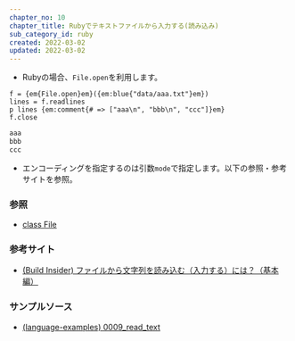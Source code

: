 ```yaml
---
chapter_no: 10
chapter_title: Rubyでテキストファイルから入力する(読み込み)
sub_category_id: ruby
created: 2022-03-02
updated: 2022-03-02
---
```

- Rubyの場合、`File.open`を利用します。

```
f = {em{File.open}em}({em:blue{"data/aaa.txt"}em})
lines = f.readlines
p lines {em:comment{# => ["aaa\n", "bbb\n", "ccc"]}em}
f.close
```
```input:data/aaa.txt
aaa
bbb
ccc
```
- エンコーディングを指定するのは引数`mode`で指定します。以下の参照・参考サイトを参照。

### 参照
- [class File](https://docs.ruby-lang.org/ja/latest/class/File.html)

### 参考サイト
- [(Build Insider) ファイルから文字列を読み込む（入力する）には？（基本編）](https://www.buildinsider.net/language/rubytips/0019)

### サンプルソース
- [(language-examples) 0009_read_text](https://github.com/fumokmm/language-examples/tree/main/Ruby/0009_read_text.rb)
